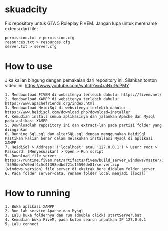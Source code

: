 # skuadcity
Fix repository untuk GTA 5 Roleplay FIVEM. Jangan lupa untuk merename extensi dari file;
```
permission.txt > permission.cfg
resources.txt > resources.cfg
server.txt > server.cfg
```

# How to use
Jika kalian bingung dengan pemakaian dari repository ini. Silahkan tonton video ini: https://www.youtube.com/watch?v=4raNxr9cPMY
```
1. Mendownload FIVEM di websitenya terlebih dahulu: https://fivem.net/
2. Mendownload XAMPP di websitenya terlebih dahulu: https://www.apachefriends.org/index.html
3. Mendownload HeidiSql di websitenya terlebih dahulu: https://www.heidisql.com/download.php?download=installer
4. Kemudian install semua aplikasinya dan jalankan Apache dan Mysql pada aplikasi XAMPP
5. Downloadlah repository ini dan extract-lah pada partisi folder yang diinginkan
6. Running Sql.sql dan alterSQL.sql dengan menggunakan HeidiSql. Pastikan kalian benar dalam melakukan installasi Mysql di aplikasi XAMPP
7. HeidiSql > Address: ('localhost' atau '127.0.0.1') > User: root > Password: (Menyesuaikan) > Open > Run script
5. Download file server 
https://runtime.fivem.net/artifacts/fivem/build_server_windows/master/3133-f5590deb7d0edf4c5c4f398edbd721c15596de81/server.zip 
(windows version) file server di ekstrak here didalam folder server
6. Pada folder server-data, rename folder local menjadi [local]
```
# How to running
```
1. Buka aplikasi XAMPP
2. Run lah service Apache dan Mysql
3. Lalu buka foldernya dan run (double click) startServer.bat
4. Kemudian buka FiveM, pada kolom search inputkan IP 127.0.0.1
5. Lalu connect
```
